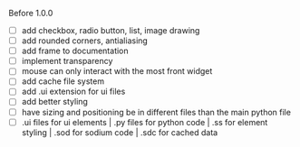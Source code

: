 Before 1.0.0
 - [ ] add checkbox, radio button, list, image drawing
 - [ ] add rounded corners, antialiasing
 - [ ] add frame to documentation
 - [ ] implement transparency
 - [ ] mouse can only interact with the most front widget
 - [ ] add cache file system
 - [ ] add .ui extension for ui files
 - [ ] add better styling
 - [ ] have sizing and positioning be in different files than the main python file
 - [ ] .ui files for ui elements | .py files for python code | .ss for element styling | .sod for sodium code | .sdc for cached data